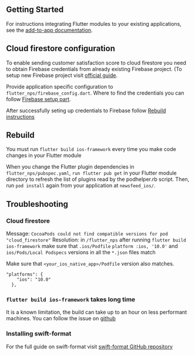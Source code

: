 ## Getting Started

For instructions integrating Flutter modules to your existing applications,
see the [add-to-app documentation](https://flutter.dev/docs/development/add-to-app).


## Cloud firestore configuration

To enable sending customer satisfaction score to cloud firestore you need to obtain Firebase credentials from already existing Firebase project. (To setup new Firebase project visit [official guide](https://console.firebase.google.com/).

Provide application specific configuration to `flutter_nps/firebase_config.dart`. Where to find the credentials you can follow [Firebase setup part](https://github.com/VGVentures/take-flutter-home/tree/main#firebase-setup-optional).

After successfully seting up credentials to Firebase follow [Rebuild instructions](https://github.com/VGVentures/take-flutter-home/tree/main/newsfeed_ios/README.md#rebuild)

## Rebuild

You must run `flutter build ios-framework` every time you make code changes in your Flutter module

When you change the Flutter plugin dependencies in `flutter_nps/pubspec.yaml`,
`run flutter pub get`
in your Flutter module directory to refresh the list of plugins read by the podhelper.rb script.
Then, run
`pod install` again from your application at `newsfeed_ios/`.


## Troubleshooting

### Cloud firestore

Message: `CocoaPods could not find compatible versions for pod "cloud_firestore"`
Resolution: in `/flutter_nps` after running `flutter build ios-framework` make sure that `.ios/Podfile` `platform :ios, '10.0'` and `ios/Pods/Local Podspecs` versions in all the `*.json` files match

Make sure that `<your_ios_native_app>/Podfile` version also matches.

```
"platforms": {
    "ios": "10.0"
  },
```
### `flutter build ios-framework` takes long time

It is a known limitation, the build can take up to an hour on less performant machines. You can follow the issue on [github]( https://github.com/firebase/flutterfire/issues/3185)

### Installing swift-format

For the full guide on swift-format visit [swift-format GitHub repository](https://github.com/apple/swift-format#:~:text=swift%2Dformat%20provides%20the%20formatting,and%20invoked%20via%20an%20API.)
